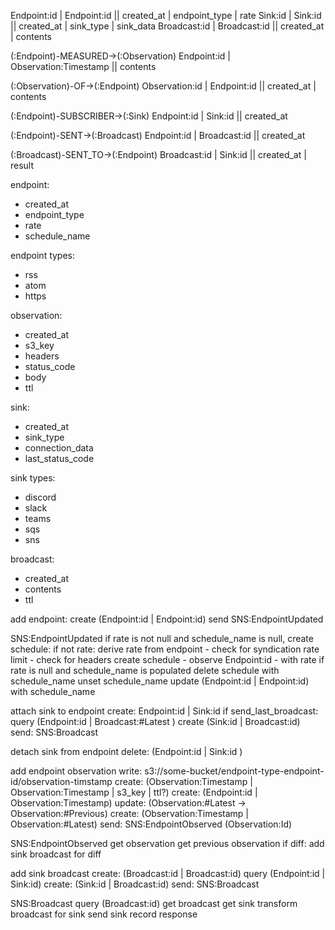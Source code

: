 

Endpoint:id    | Endpoint:id  || created_at | endpoint_type | rate
Sink:id        | Sink:id      || created_at | sink_type | sink_data
Broadcast:id   | Broadcast:id || created_at | contents



(:Endpoint)-MEASURED->(:Observation)
Endpoint:id    | Observation:Timestamp || contents

(:Observation)-OF->(:Endpoint)
Observation:id | Endpoint:id           || created_at | contents

(:Endpoint)-SUBSCRIBER->(:Sink)
Endpoint:id    | Sink:id               || created_at

(:Endpoint)-SENT->(:Broadcast)
Endpoint:id    | Broadcast:id          || created_at

(:Broadcast)-SENT_TO->(:Endpoint)
Broadcast:id   | Sink:id               || created_at | result



endpoint:
- created_at
- endpoint_type
- rate
- schedule_name

endpoint types:
- rss
- atom
- https

observation:
- created_at
- s3_key
- headers
- status_code
- body
- ttl

sink:
- created_at
- sink_type
- connection_data
- last_status_code

sink types:
- discord
- slack
- teams
- sqs
- sns

broadcast:
- created_at
- contents
- ttl


add endpoint:
create (Endpoint:id | Endpoint:id)
send SNS:EndpointUpdated


SNS:EndpointUpdated
if rate is not null and schedule_name is null, create schedule:
    if not rate:
        derive rate from endpoint
        - check for syndication rate limit
        - check for headers
    create schedule
    - observe Endpoint:id
    - with rate
if rate is null and schedule_name is populated
    delete schedule with schedule_name
    unset schedule_name
update (Endpoint:id | Endpoint:id) with schedule_name


attach sink to endpoint
create: Endpoint:id | Sink:id
if send_last_broadcast:
    query (Endpoint:id | Broadcast:#Latest )
    create (Sink:id | Broadcast:id)
    send: SNS:Broadcast



detach sink from endpoint
delete: (Endpoint:id | Sink:id )



add endpoint observation
write: s3://some-bucket/endpoint-type-endpoint-id/observation-timstamp
create: (Observation:Timestamp | Observation:Timestamp | s3_key | ttl?)
create: (Endpoint:id | Observation:Timestamp)
update: (Observation:#Latest -> Observation:#Previous)
create: (Observation:Timestamp | Observation:#Latest)
send: SNS:EndpointObserved (Observation:Id)



SNS:EndpointObserved
get observation
get previous observation
if diff:
    add sink broadcast for diff



add sink broadcast
create: (Broadcast:id | Broadcast:id)
query (Endpoint:id | Sink:id)
    create: (Sink:id | Broadcast:id)
    send: SNS:Broadcast



SNS:Broadcast
query (Broadcast:id)
get broadcast
get sink
transform broadcast for sink
send sink
record response